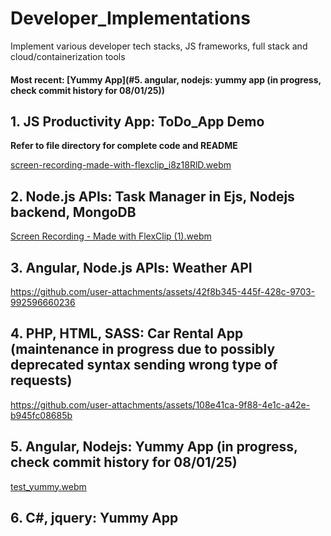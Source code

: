 # Developer_Implementations

Implement various developer tech stacks, JS frameworks, full stack and cloud/containerization tools

#### Most recent: [Yummy App](#5. angular, nodejs: yummy app (in progress, check commit history for 08/01/25)) 

## 1. JS Productivity App: ToDo_App Demo

**Refer to file directory for complete code and README**

[screen-recording-made-with-flexclip_i8z18RlD.webm](https://github.com/user-attachments/assets/2be91f5b-0724-4b00-b19d-61c5064477ee)

## 2. Node.js APIs: Task Manager in Ejs, Nodejs backend, MongoDB

[Screen Recording - Made with FlexClip (1).webm](https://github.com/user-attachments/assets/c19123fe-2323-4b2f-ae4d-c7bbc3d65ffb)

## 3. Angular, Node.js APIs: Weather API


https://github.com/user-attachments/assets/42f8b345-445f-428c-9703-992596660236


## 4. PHP, HTML, SASS: Car Rental App (maintenance in progress due to possibly deprecated syntax sending wrong type of requests)


https://github.com/user-attachments/assets/108e41ca-9f88-4e1c-a42e-b945fc08685b


## 5. Angular, Nodejs: Yummy App (in progress, check commit history for 08/01/25)


[test_yummy.webm](https://github.com/user-attachments/assets/4ceb1ab7-bfc5-49b1-8175-c2ab90d8ebc7)


## 6. C#, jquery: Yummy App
